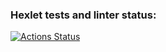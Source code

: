 ### Hexlet tests and linter status:
[![Actions Status](https://github.com/ruslanmsk/frontend-testing-react-project-lvl2/workflows/hexlet-check/badge.svg)](https://github.com/ruslanmsk/frontend-testing-react-project-lvl2/actions)